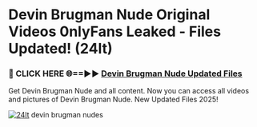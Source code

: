 # Devin Brugman Nude Original Videos 0nlyFans Leaked - Files Updated! (24lt)

<h3>🔴 CLICK HERE 🌐==►► <a href="https://tinyurl.com/yrmya6cz" rel="nofollow">Devin Brugman Nude Updated Files</a></h3>

Get Devin Brugman Nude and all content. Now you can access all videos and pictures of Devin Brugman Nude. New Updated Files 2025!

[![24lt](https://i.imgur.com/FMdXYCs.gif)](https://tinyurl.com/yrmya6cz)
devin brugman nudes